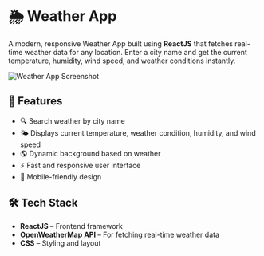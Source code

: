 # 🌦️ Weather App

A modern, responsive Weather App built using **ReactJS** that fetches real-time weather data for any location. Enter a city name and get the current temperature, humidity, wind speed, and weather conditions instantly.

![Weather App Screenshot](https://raw.githubusercontent.com/mohammedjambu/Weather-App/main/public/weather-preview.png)

## 🚀 Features

- 🔍 Search weather by city name
- 🌤️ Displays current temperature, weather condition, humidity, and wind speed
- 🌎 Dynamic background based on weather
- ⚡ Fast and responsive user interface
- 📱 Mobile-friendly design

## 🛠️ Tech Stack

- **ReactJS** – Frontend framework
- **OpenWeatherMap API** – For fetching real-time weather data
- **CSS** – Styling and layout
